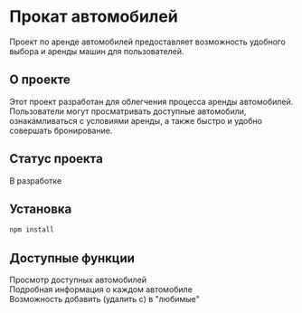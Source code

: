 # Прокат автомобилей

Проект по аренде автомобилей предоставляет возможность удобного выбора и аренды
машин для пользователей.

## О проекте

Этот проект разработан для облегчения процесса аренды автомобилей. Пользователи
могут просматривать доступные автомобили, ознакамливаться с условиями аренды, а
также быстро и удобно совершать бронирование.

## Статус проекта

В разработке

## Установка

```bash
npm install

```

## Доступные функции

Просмотр доступных автомобилей  
Подробная информация о каждом автомобиле  
Возможность добавить (удалить с) в "любимые"
